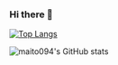 ### Hi there 👋


[![Top Langs](https://github-readme-stats.vercel.app/api/top-langs/?username=maito094&layout=compact&&text_color=a9fef7&&bg_color=33,1e3363,060b16,38184d,0d1117)](https://github.com/maito094/github-readme-stats)

![maito094's GitHub stats](https://github-readme-stats.vercel.app/api?username=maito094&theme=radical&show_icons=true)
<!--
**maito094/maito094** is a ✨ _special_ ✨ repository because its `README.md` (this file) appears on your GitHub profile.

Here are some ideas to get you started:

- 🔭 I’m currently working on ...
- 🌱 I’m currently learning ...
- 👯 I’m looking to collaborate on ...
- 🤔 I’m looking for help with ...
- 💬 Ask me about ...
- 📫 How to reach me: ...
- 😄 Pronouns: ...
- ⚡ Fun fact: ...
-->
